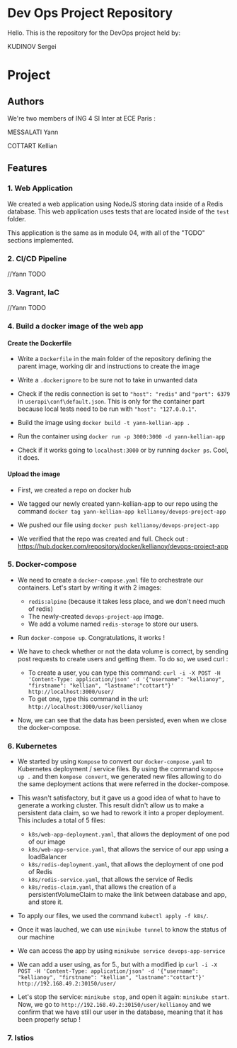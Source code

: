 # Dev Ops Project Repository

Hello. This is the repository for the DevOps project held by:

KUDINOV Sergei

# Project

## Authors

We're two members of ING 4 SI Inter at ECE Paris : 

MESSALATI Yann

COTTART Kellian

## Features

### 1. Web Application

We created a web application using NodeJS storing data inside of a Redis database. 
This web application uses tests that are located inside of the `test` folder.

This application is the same as in module 04, with all of the "TODO" sections implemented.

### 2. CI/CD Pipeline

//Yann TODO

### 3. Vagrant, IaC

//Yann TODO

### 4. Build a docker image of the web app

#### Create the Dockerfile

* Write a `Dockerfile` in the main folder of the repository defining the parent image, working dir and instructions to create the image

* Write a `.dockerignore` to be sure not to take in unwanted data

* Check if the redis connection is set to `"host": "redis"` and `"port": 6379` in `userapi\conf\default.json`. This is only for the container part because local tests need to be run with `"host": "127.0.0.1"`.

* Build the image using `docker build -t yann-kellian-app .`

* Run the container using `docker run -p 3000:3000 -d yann-kellian-app`

* Check if it works going to `localhost:3000` or by running `docker ps`. Cool, it does.

#### Upload the image

* First, we created a repo on docker hub

* We tagged our newly created yann-kellian-app to our repo using the command `docker tag yann-kellian-app kellianoy/devops-project-app`

* We pushed our file using `docker push kellianoy/devops-project-app`

* We verified that the repo was created and full. 
Check out : https://hub.docker.com/repository/docker/kellianoy/devops-project-app

### 5. Docker-compose

* We need to create a `docker-compose.yaml` file to orchestrate our containers. Let's start by writing it with 2 images: 
	* `redis:alpine` (because it takes less place, and we don't need much of redis) 
	* The newly-created `devops-project-app` image.
	* We add a volume named `redis-storage` to store our users.
	
* Run `docker-compose up`. Congratulations, it works !

* We have to check whether or not the data volume is correct, by sending post requests to create users and getting them. To do so, we used curl :

	* To create a user, you can type this command:  ```curl -i -X POST -H 'Content-Type: application/json' -d '{"username": "kellianoy", "firstname": "kellian", "lastname":"cottart"}' http://localhost:3000/user/``` 
	* To get one, type this command in the url: ```http://localhost:3000/user/kellianoy``` 

* Now, we can see that the data has been persisted, even when we close the docker-compose.

### 6. Kubernetes

* We started by using `Kompose` to convert our `docker-compose.yaml` to Kubernetes deployment / service files. By using the command `kompose up .` and then `kompose convert`, we generated new files allowing to do the same deployment actions that were referred in the docker-compose.

* This wasn't satisfactory, but it gave us a good idea of what to have to generate a working cluster. This result didn't allow us to make a persistent data claim, so we had to rework it into a proper deployment. This includes a total of 5 files:
	* `k8s/web-app-deployment.yaml`, that allows the deployment of one pod of our image
	* `k8s/web-app-service.yaml`, that allows the service of our app using a loadBalancer
	* `k8s/redis-deployment.yaml`, that allows the deployment of one pod of Redis
	* `k8s/redis-service.yaml`, that allows the service of Redis
	* `k8s/redis-claim.yaml`, that allows the creation of a persistentVolumeClaim to make the link between database and app, and store it.

* To apply our files, we used the command `kubectl apply -f k8s/`.

* Once it was lauched, we can use `minikube tunnel` to know the status of our machine

* We can access the app by using `minikube service devops-app-service`

* We can add a user using, as for 5., but with a modified ip ```curl -i -X POST -H 'Content-Type: application/json' -d '{"username": "kellianoy", "firstname": "kellian", "lastname":"cottart"}' http://192.168.49.2:30150/user/```

* Let's stop the service: `minikube stop`, and open it again: `minikube start`. Now, we go to `http://192.168.49.2:30150/user/kellianoy` and we confirm that we have still our user in the database, meaning that it has been properly setup !

### 7. Istios




